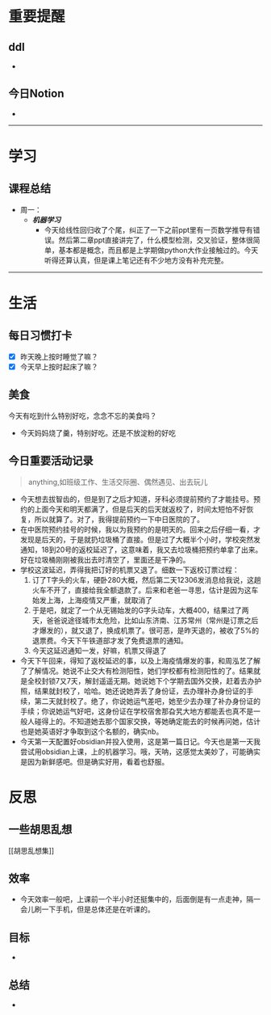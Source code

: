 # 重要提醒
## ddl
- 
## 今日Notion
- 
---
# 学习
## 课程总结
- 周一：
	- ***机器学习***
		- 今天给线性回归收了个尾，纠正了一下之前ppt里有一页数学推导有错误。然后第二章ppt直接讲完了，什么模型检测，交叉验证，整体很简单，基本都是概念，而且都是上学期做python大作业接触过的。今天听得还算认真，但是课上笔记还有不少地方没有补充完整。

---
# 生活
## 每日习惯打卡
- [x] 昨天晚上按时睡觉了嘛？
- [x] 今天早上按时起床了嘛？
## 美食
今天有吃到什么特别好吃，念念不忘的美食吗？
- 今天妈妈烧了羹，特别好吃。还是不放淀粉的好吃
## 今日重要活动记录
>anything,如班级工作、生活交际圈、偶然遇见、出去玩儿
- 今天想去拔智齿的，但是到了之后才知道，牙科必须提前预约了才能挂号。预约的上面今天和明天都满了，但是后天的后天就返校了，时间太短怕不好恢复，所以就算了。对了，我得提前预约一下中日医院的了。
- 在中医院预约挂号的时候，我以为我预约的是明天的。回来之后仔细一看，才发现是后天的，于是就扔垃圾桶了直接。但是过了大概半个小时，学校突然发通知，18到20号的返校延迟了，这意味着，我又去垃圾桶把预约单拿了出来。好在垃圾桶刚刚被我出去时清空了，里面还是干净的。
- 学校这波延迟，弄得我把订好的机票又退了。细数一下返校订票过程：
	1. 订了T字头的火车，硬卧280大概，然后第二天12306发消息给我说，这趟火车不开了，直接给我全额退款了。后来和老爸一寻思，估计是因为这车始发上海，上海疫情又严重，就取消了
	2. 于是吧，就定了一个从无锡始发的G字头动车，大概400，结果过了两天，爸爸说途径城市太危险，比如山东济南、江苏常州（常州是订票之后才爆发的），就又退了，换成机票了。很可恶，是昨天退的，被收了5%的退票费。今天下午铁道部才发了免费退票的通知。
	3. 今天这延迟通知一发，好嘛，机票又得退了
- 今天下午回来，得知了返校延迟的事，以及上海疫情爆发的事，和周泓艺了解了了解情况。她说不止交大有检测阳性，她们学校都有检测阳性的了。结果就是全校封锁7又7天，解封遥遥无期。她说她下个学期去国外交换，赶着去办护照，结果就封校了，哈哈。她还说她弄丢了身份证，去办理补办身份证的手续，第二天就封校了。绝了，你说她运气差吧，她至少去办理了补办身份证的手续；你说她运气好吧，这身份证在学校宿舍那旮旯大地方都能丢也真不是一般人碰得上的。不知道她去那个国家交换，等她确定能去的时候再问她，估计也是她英语好才争取到这个名额的，确实nb。
- 今天第一天配置好obsidian并投入使用，这是第一篇日记。今天也是第一天我尝试用obsidian上课，上的机器学习。哦，天呐，这感觉太美妙了，可能确实是因为新鲜感吧。但是确实好用，看着也舒服。
# 反思
## 一些胡思乱想
[[胡思乱想集]]
## 效率
- 今天效率一般吧，上课前一个半小时还挺集中的，后面倒是有一点走神，隔一会儿刷一下手机，但是总体还是在听课的。
## 目标
- 
## 总结
- 